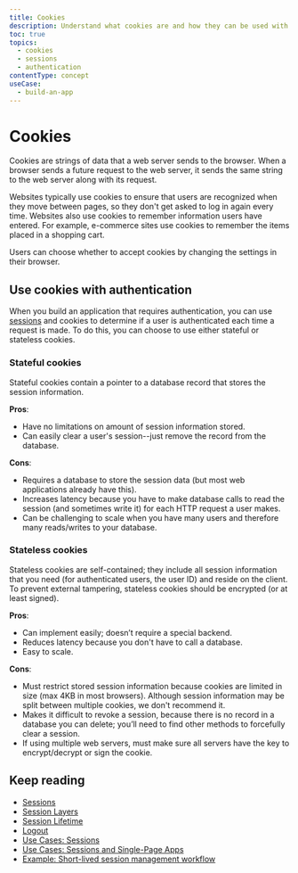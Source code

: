 ```yaml
---
title: Cookies
description: Understand what cookies are and how they can be used with sessions to track user authentication.
toc: true
topics:
  - cookies
  - sessions
  - authentication
contentType: concept
useCase:
  - build-an-app
---
```

# Cookies

Cookies are strings of data that a web server sends to the browser. When a browser sends a future request to the web server, it sends the same string to the web server along with its request.

Websites typically use cookies to ensure that users are recognized when they move between pages, so they don't get asked to log in again every time. Websites also use cookies to remember information users have entered. For example, e-commerce sites use cookies to remember the items placed in a shopping cart. 

Users can choose whether to accept cookies by changing the settings in their browser.

## Use cookies with authentication

When you build an application that requires authentication, you can use [sessions](/sessions) and cookies to determine if a user is authenticated each time a request is made. To do this, you can choose to use either stateful or stateless cookies.

### Stateful cookies

Stateful cookies contain a pointer to a database record that stores the session information.

**Pros**:

* Have no limitations on amount of session information stored.
* Can easily clear a user's session--just remove the record from the database.

**Cons**:

* Requires a database to store the session data (but most web applications already have this).
* Increases latency because you have to make database calls to read the session (and sometimes write it) for each HTTP request a user makes.
* Can be challenging to scale when you have many users and therefore many reads/writes to your database.

### Stateless cookies

Stateless cookies are self-contained; they include all session information that you need (for authenticated users, the user ID) and reside on the client. To prevent external tampering, stateless cookies should be encrypted (or at least signed).

**Pros**:

* Can implement easily; doesn’t require a special backend.
* Reduces latency because you don't have to call a database.
* Easy to scale.

**Cons**:

* Must restrict stored session information because cookies are limited in size (max 4KB in most browsers). Although session information may be split between multiple cookies, we don't recommend it.
* Makes it difficult to revoke a session, because there is no record in a database you can delete; you’ll need to find other methods to forcefully clear a session.
* If using multiple web servers, must make sure all servers have the key to encrypt/decrypt or sign the cookie.

## Keep reading

* [Sessions](/sessions)
* [Session Layers](/sessions/concepts/session-layers)
* [Session Lifetime](/sessions/concepts/session-lifetime)
* [Logout](/logout)
* [Use Cases: Sessions](/sessions/references/sample-use-cases-sessions)
* [Use Cases: Sessions and Single-Page Apps](/sessions/references/sample-use-cases-sessions-spas)
* [Example: Short-lived session management workflow](/sessions/references/example-short-lived-session-mgmt)
